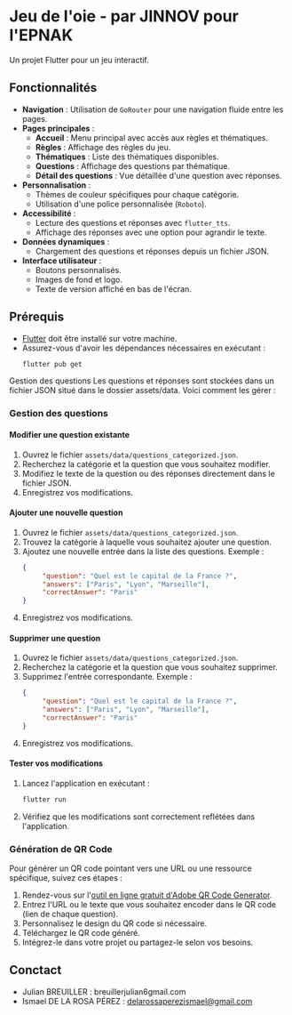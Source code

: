 # Jeu de l'oie - par JINNOV pour l'EPNAK

Un projet Flutter pour un jeu interactif.

## Fonctionnalités

- **Navigation** : Utilisation de `GoRouter` pour une navigation fluide entre les pages.
- **Pages principales** :
  - **Accueil** : Menu principal avec accès aux règles et thématiques.
  - **Règles** : Affichage des règles du jeu.
  - **Thématiques** : Liste des thématiques disponibles.
  - **Questions** : Affichage des questions par thématique.
  - **Détail des questions** : Vue détaillée d'une question avec réponses.
- **Personnalisation** :
  - Thèmes de couleur spécifiques pour chaque catégorie.
  - Utilisation d'une police personnalisée (`Roboto`).
- **Accessibilité** :
  - Lecture des questions et réponses avec `flutter_tts`.
  - Affichage des réponses avec une option pour agrandir le texte.
- **Données dynamiques** :
  - Chargement des questions et réponses depuis un fichier JSON.
- **Interface utilisateur** :
  - Boutons personnalisés.
  - Images de fond et logo.
  - Texte de version affiché en bas de l'écran.

## Prérequis

- [Flutter](https://flutter.dev/docs/get-started/install) doit être installé sur votre machine.
- Assurez-vous d'avoir les dépendances nécessaires en exécutant :
  ```bash
  flutter pub get
Gestion des questions
Les questions et réponses sont stockées dans un fichier JSON situé dans le dossier assets/data. Voici comment les gérer :

### Gestion des questions

#### Modifier une question existante
1. Ouvrez le fichier `assets/data/questions_categorized.json`.
2. Recherchez la catégorie et la question que vous souhaitez modifier.
3. Modifiez le texte de la question ou des réponses directement dans le fichier JSON.
4. Enregistrez vos modifications.

#### Ajouter une nouvelle question
1. Ouvrez le fichier `assets/data/questions_categorized.json`.
2. Trouvez la catégorie à laquelle vous souhaitez ajouter une question.
3. Ajoutez une nouvelle entrée dans la liste des questions. Exemple :
    ```json
    {
         "question": "Quel est le capital de la France ?",
         "answers": ["Paris", "Lyon", "Marseille"],
         "correctAnswer": "Paris"
    }
    ```
4. Enregistrez vos modifications.

#### Supprimer une question
1. Ouvrez le fichier `assets/data/questions_categorized.json`.
2. Recherchez la catégorie et la question que vous souhaitez supprimer.
3. Supprimez l'entrée correspondante. Exemple :
    ```json
    {
         "question": "Quel est le capital de la France ?",
         "answers": ["Paris", "Lyon", "Marseille"],
         "correctAnswer": "Paris"
    }
    ```
4. Enregistrez vos modifications.

#### Tester vos modifications
1. Lancez l'application en exécutant :
    ```bash
    flutter run
    ```
2. Vérifiez que les modifications sont correctement reflétées dans l'application.

### Génération de QR Code

Pour générer un QR code pointant vers une URL ou une ressource spécifique, suivez ces étapes :

1. Rendez-vous sur l'[outil en ligne gratuit d'Adobe QR Code Generator](https://www.adobe.com/express/feature/qr-code).
2. Entrez l'URL ou le texte que vous souhaitez encoder dans le QR code (lien de chaque question).
3. Personnalisez le design du QR code si nécessaire.
4. Téléchargez le QR code généré.
5. Intégrez-le dans votre projet ou partagez-le selon vos besoins.

## Conctact
- Julian BREUILLER : breuillerjulian6gmail.com
- Ismael DE LA ROSA PÉREZ : delarossaperezismael@gmail.com